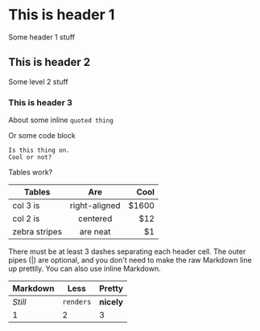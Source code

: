 # This is header 1

Some header 1 stuff

## This is header 2

Some level 2 stuff

### This is header 3

About some inline `quoted thing`


Or some code block


```
Is this thing on.
Cool or not?
```

Tables work?


| Tables        | Are           | Cool  |
| ------------- |:-------------:| -----:|
| col 3 is      | right-aligned | $1600 |
| col 2 is      | centered      |   $12 |
| zebra stripes | are neat      |    $1 |



There must be at least 3 dashes separating each header cell.
The outer pipes (|) are optional, and you don't need to make the 
raw Markdown line up prettily. You can also use inline Markdown.


Markdown | Less | Pretty
--- | --- | ---
*Still* | `renders` | **nicely**
1 | 2 | 3

